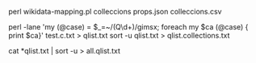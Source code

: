 perl wikidata-mapping.pl colleccions props.json colleccions.csv


perl -lane 'my (@case) = $_=~/(Q\d+)/gimsx; foreach my $ca (@case) { print $ca}' test.c.txt > qlist.txt
sort -u qlist.txt > qlist.collections.txt


cat *qlist.txt | sort -u > all.qlist.txt
